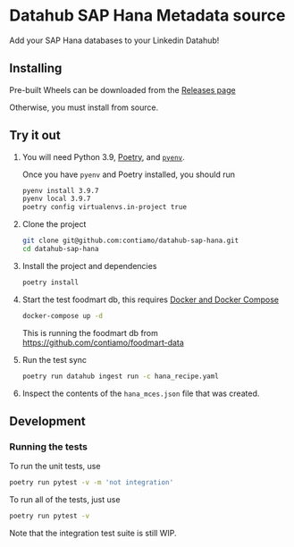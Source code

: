 # Datahub SAP Hana Metadata source

Add your SAP Hana databases to your Linkedin Datahub!

## Installing

Pre-built Wheels can be downloaded from the [Releases page](https://github.com/contiamo/datahub-sap-hana/releases/latest)

Otherwise, you must install from source.

## Try it out

1. You will need Python 3.9, [Poetry](https://python-poetry.org/docs/#installation), and [`pyenv`](https://github.com/pyenv/pyenv).

   Once you have `pyenv` and Poetry installed, you should run

   ```sh
   pyenv install 3.9.7
   pyenv local 3.9.7
   poetry config virtualenvs.in-project true
   ```

2. Clone the project

   ```sh
   git clone git@github.com:contiamo/datahub-sap-hana.git
   cd datahub-sap-hana
   ```

3. Install the project and dependencies

   ```sh
   poetry install
   ```

4. Start the test foodmart db, this requires [Docker and Docker Compose](https://docs.docker.com/get-docker/)

   ```sh
   docker-compose up -d
   ```

   This is running the foodmart db from https://github.com/contiamo/foodmart-data

5. Run the test sync

   ```sh
   poetry run datahub ingest run -c hana_recipe.yaml
   ```

6. Inspect the contents of the `hana_mces.json` file that was created.

## Development

### Running the tests

To run the unit tests, use

```sh
poetry run pytest -v -m 'not integration'
```

To run all of the tests, just use

```sh
poetry run pytest -v
```

Note that the integration test suite is still WIP.
